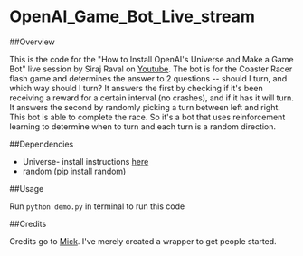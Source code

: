 # OpenAI_Game_Bot_Live_stream

##Overview

This is the code for the "How to Install OpenAI's Universe and Make a Game Bot" live session by Siraj Raval on [Youtube](https://www.youtube.com/watch?v=XI-I9i_GzIw). The bot is for the Coaster Racer flash game and determines the answer to 2 questions -- should I turn, and which way should I turn? It answers the first by checking if it's been receiving a reward for a certain interval (no crashes), and if it has it will turn. It answers the second by randomly picking a turn between left and right. This bot is able to complete the race. So it's a bot that uses reinforcement learning to determine when to turn and each turn is a random direction.

##Dependencies

* Universe- install instructions [here](https://github.com/openai/universe) 
* random (pip install random) 

##Usage

Run `python demo.py` in terminal to run this code

##Credits

Credits go to [Mick](https://github.com/mickvanhulst/). I've merely created a wrapper to get people started. 

